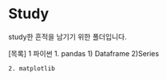 # Study
study한 흔적을 남기기 위한 폴더입니다.

[목록]
1 파이썬
    1. pandas
      1) Dataframe
      2)Series
      
    2. matplotlib
